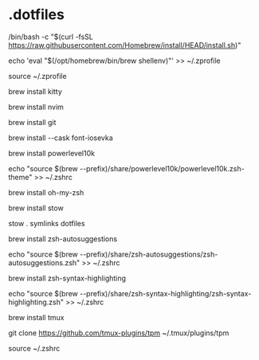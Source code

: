 # .dotfiles
/bin/bash -c "$(curl -fsSL https://raw.githubusercontent.com/Homebrew/install/HEAD/install.sh)" 

echo 'eval "$(/opt/homebrew/bin/brew shellenv)"' >> ~/.zprofile

source ~/.zprofile

brew install kitty

brew install nvim

brew install git

brew install --cask font-iosevka

brew install powerlevel10k

echo "source $(brew --prefix)/share/powerlevel10k/powerlevel10k.zsh-theme" >> ~/.zshrc

brew install oh-my-zsh

brew install stow

stow . symlinks dotfiles

brew install zsh-autosuggestions

echo "source $(brew --prefix)/share/zsh-autosuggestions/zsh-autosuggestions.zsh" >> ~/.zshrc

brew install zsh-syntax-highlighting

echo "source $(brew --prefix)/share/zsh-syntax-highlighting/zsh-syntax-highlighting.zsh" >> ~/.zshrc

brew install tmux

git clone https://github.com/tmux-plugins/tpm ~/.tmux/plugins/tpm

source ~/.zshrc

